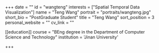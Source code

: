 +++
date = ""
id = "wangteng"
interests = ["Spatial Temporal Data Visualization"]
name = "Teng Wang"
portrait = "portraits/wangteng.jpg"
short_bio = "PostGraduate Student"
title = "Teng Wang"
sort_position = 3
personal_website = ""
cv_link = ""

[[education]]
    course = "BEng degree in the Department of Computer Science and Technology"
    institution = 'Jinan University'
 

+++
